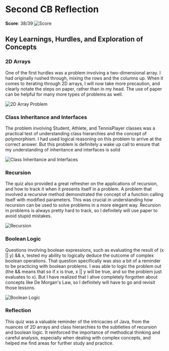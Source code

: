 # Second CB Reflection

**Score**: 38/39
![]({{site.baseurl}}/images/scorePNG.PNG "Score")

## Key Learnings, Hurdles, and Exploration of Concepts

### 2D Arrays
One of the first hurdles was a problem involving a two-dimensional array. I had originally rushed through, mixing the rows and the columns up. When it comes to iterating through 2D arrays, I will now take more precaution, and clearly notate the steps on paper, rather than in my head. The use of paper can be helpful for many more types of problems as well.

![]({{site.baseurl}}/images/2darray.PNG "2D Array Problem")

### Class Inheritance and Interfaces
The problem involving Student, Athlete, and TennisPlayer classes was a practical test of understanding class hierarchies and the concept of polymorphism. I had used logical reasoning on this problem to arrive at the correct answer. But this problem is definitely a wake up call to ensure that my understanding of inheritance and interfaces is solid

![]({{site.baseurl}}/images/inheritance.PNG "Class Inheritance and Interfaces")

### Recursion
The quiz also provided a great refresher on the applications of recursion, and how to track it when it presents itself in a problem. A problem that involved a recursive method demonstrated the concept of a function calling itself with modified parameters. This was crucial in understanding how recursion can be used to solve problems in a more elegant way. Recursion in problems is always pretty hard to track, so I definitely will use paper to avoid stupid mistakes.

![]({{site.baseurl}}/images/recursion.PNG "Recursion")

### Boolean Logic
Questions involving boolean expressions, such as evaluating the result of (x || y) && x, tested my ability to logically deduce the outcome of complex boolean operations. That question specifically was also a bit of a reminder to be practicing with boolean problems. I was able to logic the problem out (the && means that so if x is true, x || y will be true, and so the problem just evaluates to x). But I have realized that I ahve completely forgotten about concepts like De Morgan's Law, so I definitely will have to go and revisit those lessons.

![]({{site.baseurl}}/images/boolean.PNG "Boolean Logic")

### Reflection
This quiz was a valuable reminder of the intricacies of Java, from the nuances of 2D arrays and class hierarchies to the subtleties of recursion and boolean logic. It reinforced the importance of methodical thinking and careful analysis, especially when dealing with complex concepts, and helped me find areas for further study and practice.
